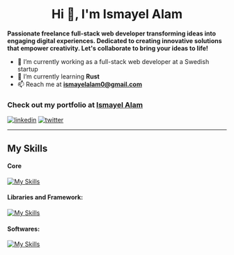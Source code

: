 <h1 align="center">Hi 👋, I'm Ismayel Alam</h1>

**Passionate freelance full-stack web developer transforming ideas into engaging digital experiences. Dedicated to creating innovative solutions that empower creativity. Let's collaborate to bring your ideas to life!**

- 🔭 I’m currently working as a full-stack web developer at a Swedish startup
- 🌱 I’m currently learning **Rust**
- 📫 Reach me at **ismayelalam0@gmail.com**

### Check out my portfolio at [ Ismayel Alam](http://ismayelalam.com)

[![linkedin](https://skillicons.dev/icons?i=linkedin)](https://www.linkedin.com/in/ismayelalam) [![twitter](https://skillicons.dev/icons?i=twitter)](https://twitter.com/__ismayelalam__/)

---

## My Skills

#### Core

[![My Skills](https://skillicons.dev/icons?i=js,ts,html,css)](https://github.com/IsmayelAlam)

#### Libraries and Framework:

[![My Skills](https://skillicons.dev/icons?i=threejs,next,react,nodejs,expressjs,mongodb,sass,tailwind)](https://github.com/IsmayelAlam)

#### Softwares:

[![My Skills](https://skillicons.dev/icons?i=figma,git,docker,blender,vscode,supabase,firebase,linux)](https://github.com/IsmayelAlam)




<!--     <img src="https://github-readme-stats.vercel.app/api/top-langs/?username=ismayelalam&theme=nightowl&show_icons=true&hide_border=false&layout=compact" style="width: 350px"/> -->
<!--     <img src="https://streak-stats.demolab.com/?user=ismayelalam&theme=nightowl&hide_border=false" style="width: 490px"/> -->

